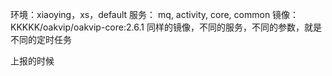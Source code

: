 环境：xiaoying，xs，default
服务： mq, activity, core, common
镜像：KKKKK/oakvip/oakvip-core:2.6.1
同样的镜像，不同的服务，不同的参数，就是不同的定时任务

上报的时候 
